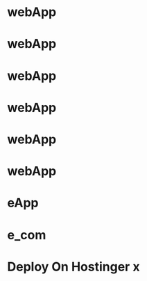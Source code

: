 # webApp

# webApp

# webApp

# webApp

# webApp

# webApp

# eApp

# e_com

# Deploy On Hostinger x
